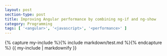 ```yaml
---
layout: post
section-type: post
title: Improving Angular performance by combining ng-if and ng-show
category: Programming
tags: [ '<angular>', '<javascript>', '<performance>' ]
---
```


{% capture my-include %}{% include markdown/test.md %}{% endcapture %}
{{ my-include | markdownify }}
